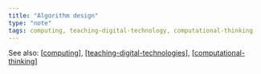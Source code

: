 ```yaml
---
title: "Algorithm design"
type: "note"
tags: computing, teaching-digital-technology, computational-thinking
---
```


See also: [[computing]], [[teaching-digital-technologies]], [[computational-thinking]]

[//begin]: # "Autogenerated link references for markdown compatibility"
[computing]: computing "Computing"
[teaching-digital-technologies]: ..%2FTeaching%2FDigital_Technologies%2Fteaching-digital-technologies "Teaching Digital Technologies"
[computational-thinking]: computational-thinking "Computational thinking"
[//end]: # "Autogenerated link references"
